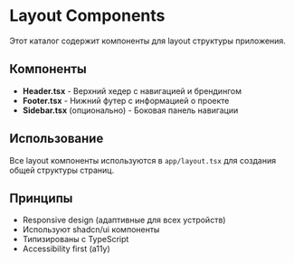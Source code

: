 # Layout Components

Этот каталог содержит компоненты для layout структуры приложения.

## Компоненты

- **Header.tsx** - Верхний хедер с навигацией и брендингом
- **Footer.tsx** - Нижний футер с информацией о проекте
- **Sidebar.tsx** (опционально) - Боковая панель навигации

## Использование

Все layout компоненты используются в `app/layout.tsx` для создания общей структуры страниц.

## Принципы

- Responsive design (адаптивные для всех устройств)
- Используют shadcn/ui компоненты
- Типизированы с TypeScript
- Accessibility first (a11y)

